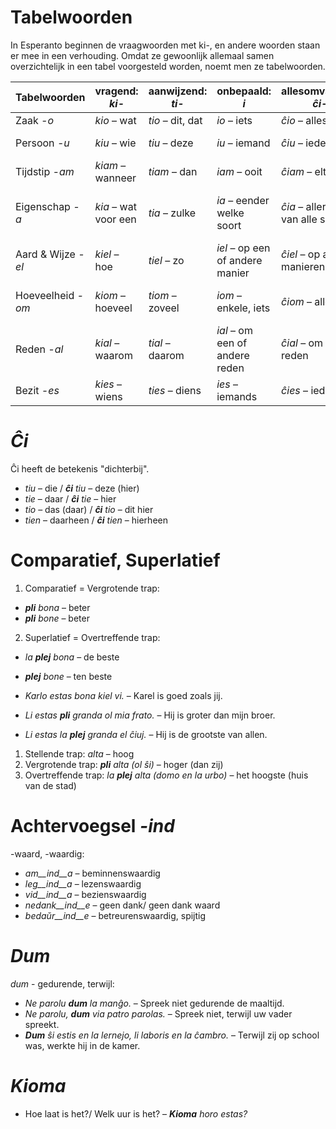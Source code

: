 # Tabelwoorden

In Esperanto beginnen de vraagwoorden met ki-, en andere woorden staan er mee in een verhouding. Omdat ze gewoonlijk allemaal samen overzichtelijk in een tabel voorgesteld worden, noemt men ze tabelwoorden.

| Tabelwoorden      | vragend: *ki-*      | aanwijzend: *ti-*  | onbepaald: *i*                | allesomvattend: *ĉi-*      | ontkennend: *neni-*         | 
| ---               | ---                 | ---                | ---                           | ---                      | ---                         | 
| Zaak *-o*        | *kio* – wat         | *tio* – dit, dat | *io* – iets              | *ĉio* – alles            | *nenio* – niets            | 
| Persoon *-u*       | *kiu* – wie         | *tiu* – deze      | *iu* – iemand                 | *ĉiu* – iedereen            | *neniu* – niemand            | 
| Tijdstip *-am*        | *kiam* – wanneer       | *tiam* – dan      | *iam* – ooit            | *ĉiam* – eltijd           | *neniam* – nooit              | 
| Eigenschap *-a*  | *kia* – wat voor een | *tia* – zulke  | *ia* – eender welke soort              | *ĉia* – allerlei, van alle soort         | *nenia* – generlei, van geen enkele soort         | 
| Aard & Wijze *-el* | *kiel* – hoe        | *tiel* – zo        | *iel* – op een of andere manier             | *ĉiel* – op alle manieren  | *neniel* – op geen enkele manier  | 
| Hoeveelheid *-om*       | *kiom* – hoeveel    | *tiom* – zoveel    | *iom* – enkele, iets      | *ĉiom* – alles           | *neniom* – geen enkele hoeveelheid           | 
| Reden *-al*       | *kial* – waarom      | *tial* – daarom   | *ial* – om een of andere reden | *ĉial* – om alle reden | *nenial* – om  geen enkele reden | 
| Bezit *-es*      | *kies* – wiens     | *ties* – diens    | *ies* – iemands     | *ĉies* – ieders      | *nenies* – niemands        | 

# *Ĉi*

Ĉi heeft de betekenis "dichterbij".

- *tiu* – die      / *__ĉi__ tiu* – deze (hier)
- *tie* – daar       / *__ĉi__ tie* – hier
- *tio* – das (daar) / *__ĉi__ tio* – dit hier
- *tien* – daarheen   / *__ĉi__ tien* – hierheen
 

# Comparatief, Superlatief

1. Comparatief = Vergrotende trap:	

  - *__pli__ bona* – beter
  - *__pli__ bone* – beter

2. Superlatief = Overtreffende trap:	

  - *la __plej__ bona* – de beste
  - *__plej__ bone* – ten beste


- *Karlo estas bona kiel vi.* – Karel is goed zoals jij.
- *Li estas __pli__ granda ol mia frato.* – Hij is groter dan mijn broer.
- *Li estas la __plej__ granda el ĉiuj.* – Hij is de grootste van allen.


1. Stellende trap:	*alta* – hoog
2. Vergrotende trap:	*__pli__ alta (ol ŝi)* – hoger (dan zij)
3. Overtreffende trap:	*la __plej__ alta (domo en la urbo)* – het hoogste (huis van de stad)
 

# Achtervoegsel *-ind*

-waard, -waardig:

- *am__ind__a* – beminnenswaardig
- *leg__ind__a* – lezenswaardig
- *vid__ind__a* – bezienswaardig
- *nedank__ind__e* – geen dank/ geen dank waard
- *bedaŭr__ind__e* – betreurenswaardig, spijtig


# *Dum* 

*dum* - gedurende, terwijl:

- *Ne parolu __dum__ la manĝo.* – Spreek niet gedurende de maaltijd.
- *Ne parolu, __dum__ via patro parolas.* – Spreek niet, terwijl uw vader spreekt.
- *__Dum__ ŝi estis en la lernejo, li laboris en la ĉambro.* – Terwijl zij op school was, werkte hij in de kamer.

 
# *Kioma*

- Hoe laat is het?/ Welk uur is het? – *__Kioma__ horo estas?*

 
